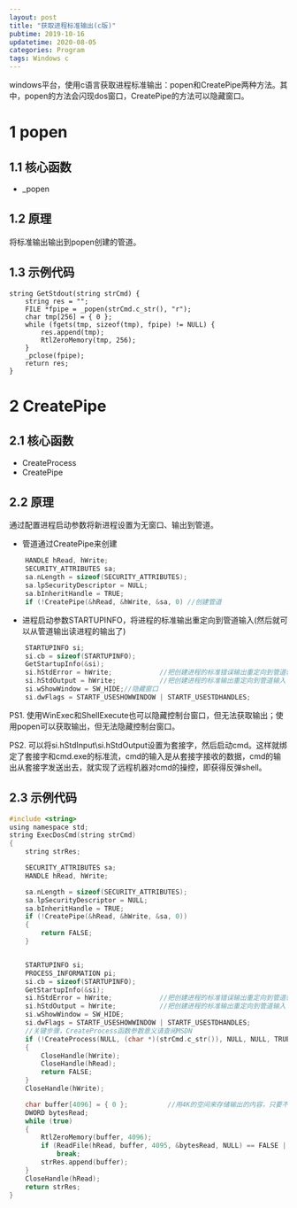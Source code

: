 ```yaml
---
layout: post
title: "获取进程标准输出(c版)"
pubtime: 2019-10-16
updatetime: 2020-08-05
categories: Program
tags: Windows c
---
```


windows平台，使用c语言获取进程标准输出：popen和CreatePipe两种方法。其中，popen的方法会闪现dos窗口，CreatePipe的方法可以隐藏窗口。


# 1 popen

## 1.1 核心函数

* _popen

## 1.2 原理

将标准输出输出到popen创建的管道。

## 1.3 示例代码

```
string GetStdout(string strCmd) {
	string res = "";
	FILE *fpipe = _popen(strCmd.c_str(), "r");
	char tmp[256] = { 0 };
	while (fgets(tmp, sizeof(tmp), fpipe) != NULL) {
		res.append(tmp);
		RtlZeroMemory(tmp, 256);
	}
	_pclose(fpipe);
	return res;
}
```

# 2 CreatePipe

## 2.1 核心函数

* CreateProcess
* CreatePipe

## 2.2 原理

通过配置进程启动参数将新进程设置为无窗口、输出到管道。

* 管道通过CreatePipe来创建
```c
	HANDLE hRead, hWrite;  
	SECURITY_ATTRIBUTES sa;
	sa.nLength = sizeof(SECURITY_ATTRIBUTES);
	sa.lpSecurityDescriptor = NULL;
	sa.bInheritHandle = TRUE;
	if (!CreatePipe(&hRead, &hWrite, &sa, 0) //创建管道
```
* 进程启动参数STARTUPINFO，将进程的标准输出重定向到管道输入(然后就可以从管道输出读进程的输出了)
```c
    STARTUPINFO si;
	si.cb = sizeof(STARTUPINFO);
	GetStartupInfo(&si);
	si.hStdError = hWrite;            //把创建进程的标准错误输出重定向到管道输入 
	si.hStdOutput = hWrite;           //把创建进程的标准输出重定向到管道输入 
	si.wShowWindow = SW_HIDE;//隐藏窗口
	si.dwFlags = STARTF_USESHOWWINDOW | STARTF_USESTDHANDLES;	
```

PS1. 使用WinExec和ShellExecute也可以隐藏控制台窗口，但无法获取输出；使用popen可以获取输出，但无法隐藏控制台窗口。

PS2. 可以将si.hStdInput\si.hStdOutput设置为套接字，然后启动cmd。这样就绑定了套接字和cmd.exe的标准流，cmd的输入是从套接字接收的数据，cmd的输出从套接字发送出去，就实现了远程机器对cmd的操控，即获得反弹shell。

## 2.3 示例代码


```c
#include <string>
using namespace std;
string ExecDosCmd(string strCmd)
{
	string strRes;

	SECURITY_ATTRIBUTES sa;
	HANDLE hRead, hWrite;

	sa.nLength = sizeof(SECURITY_ATTRIBUTES);
	sa.lpSecurityDescriptor = NULL;
	sa.bInheritHandle = TRUE;
	if (!CreatePipe(&hRead, &hWrite, &sa, 0))
	{
		return FALSE;
	}


	STARTUPINFO si;
	PROCESS_INFORMATION pi;
	si.cb = sizeof(STARTUPINFO);
	GetStartupInfo(&si);
	si.hStdError = hWrite;            //把创建进程的标准错误输出重定向到管道输入 
	si.hStdOutput = hWrite;           //把创建进程的标准输出重定向到管道输入 
	si.wShowWindow = SW_HIDE;
	si.dwFlags = STARTF_USESHOWWINDOW | STARTF_USESTDHANDLES;
	//关键步骤，CreateProcess函数参数意义请查阅MSDN 
	if (!CreateProcess(NULL, (char *)(strCmd.c_str()), NULL, NULL, TRUE, NULL, NULL, NULL, &si, &pi))
	{
		CloseHandle(hWrite);
		CloseHandle(hRead);
		return FALSE;
	}
	CloseHandle(hWrite);

	char buffer[4096] = { 0 };          //用4K的空间来存储输出的内容，只要不是显示文件内容，一般情况下是够用了。 
	DWORD bytesRead;
	while (true)
	{
		RtlZeroMemory(buffer, 4096);
		if (ReadFile(hRead, buffer, 4095, &bytesRead, NULL) == FALSE || bytesRead == 0)
			break;
		strRes.append(buffer);
	}
	CloseHandle(hRead);
	return strRes;
}
```